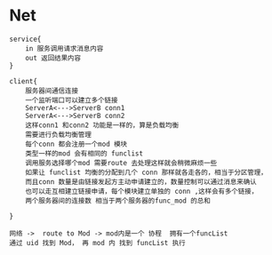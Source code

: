 # Net
	service{
		in 服务调用请求消息内容
		out 返回结果内容
	}
	
	client{
		服务器间通信连接
		一个监听端口可以建立多个链接
		ServerA<--->ServerB conn1
		ServerA<--->ServerB conn2
		这样conn1 和conn2 功能是一样的，算是负载均衡
		需要进行负载均衡管理
		每个conn 都会注册一个mod 模块
		类型一样的mod 会有相同的 funclist
		调用服务选择哪个mod 需要route 去处理这样就会稍微麻烦一些
		如果让 funclist 均衡的分配到几个 conn 那样就各走各的，相当于分区管理，
		而且conn 数量是由链接发起方主动申请建立的，数量控制可以通过消息来确认
		也可以走互相建立链接申请，每个模块建立单独的 conn ,这样会有多个链接，
		两个服务器间的连接数 相当于两个服务器的func_mod 的总和
		
	}

    网络 ->  route to Mod -> mod内是一个 协程  拥有一个funcList
    通过 uid 找到 Mod， 再 mod 内 找到 funcList 执行
    
    
    